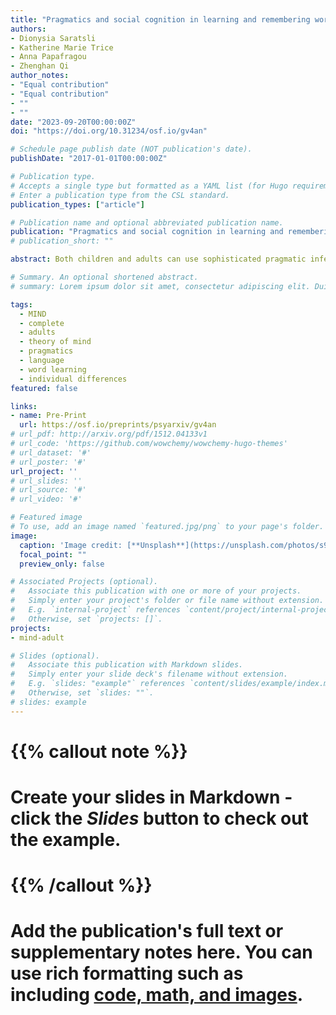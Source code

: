 ```yaml
---
title: "Pragmatics and social cognition in learning and remembering words"
authors:
- Dionysia Saratsli
- Katherine Marie Trice
- Anna Papafragou
- Zhenghan Qi
author_notes:
- "Equal contribution"
- "Equal contribution"
- ""
- ""
date: "2023-09-20T00:00:00Z"
doi: "https://doi.org/10.31234/osf.io/gv4an"

# Schedule page publish date (NOT publication's date).
publishDate: "2017-01-01T00:00:00Z"

# Publication type.
# Accepts a single type but formatted as a YAML list (for Hugo requirements).
# Enter a publication type from the CSL standard.
publication_types: ["article"]

# Publication name and optional abbreviated publication name.
publication: "Pragmatics and social cognition in learning and remembering words"
# publication_short: ""

abstract: Both children and adults can use sophisticated pragmatic inferences to acquire word meanings. An intriguing hypothesis is that words actively acquired via pragmatic inference (as opposed to simpler and more direct word-to-world mapping) might be better retained over time. On this hypothesis, to the extent that socio-cognitive skills support pragmatic computation, such socio-cognitive skills should also support inferentially-driven word learning outcomes. In the current study, we compared adults’ immediate attainment and later retention of novel word meanings acquired through either direct mapping or pragmatic inference. We found that pragmatic inference facilitated the retention of novel words compared to direct mapping (Experiment 1). Moreover, better socio-cognitive skills, measured by the Mind-in-the-Eyes task, were associated with better retention specifically for meanings that were inferred but not for meanings acquired through direct mapping (Experiment 1). Furthermore, when social cognition was taxed before word learning, the advantage of pragmatic inference for meaning retention in the same paradigm was diminished (Experiment 2). In conclusion, pragmatic processes supported by social cognition affect both encoding and memory consolidation of novel word meanings.

# Summary. An optional shortened abstract.
# summary: Lorem ipsum dolor sit amet, consectetur adipiscing elit. Duis posuere tellus ac # convallis placerat. Proin tincidunt magna sed ex sollicitudin condimentum.

tags:
  - MIND
  - complete
  - adults
  - theory of mind
  - pragmatics
  - language
  - word learning 
  - individual differences
featured: false

links:
- name: Pre-Print
  url: https://osf.io/preprints/psyarxiv/gv4an
# url_pdf: http://arxiv.org/pdf/1512.04133v1
# url_code: 'https://github.com/wowchemy/wowchemy-hugo-themes'
# url_dataset: '#'
# url_poster: '#'
url_project: ''
# url_slides: ''
# url_source: '#'
# url_video: '#'

# Featured image
# To use, add an image named `featured.jpg/png` to your page's folder. 
image:
  caption: 'Image credit: [**Unsplash**](https://unsplash.com/photos/s9CC2SKySJM)'
  focal_point: ""
  preview_only: false

# Associated Projects (optional).
#   Associate this publication with one or more of your projects.
#   Simply enter your project's folder or file name without extension.
#   E.g. `internal-project` references `content/project/internal-project/index.md`.
#   Otherwise, set `projects: []`.
projects:
- mind-adult

# Slides (optional).
#   Associate this publication with Markdown slides.
#   Simply enter your slide deck's filename without extension.
#   E.g. `slides: "example"` references `content/slides/example/index.md`.
#   Otherwise, set `slides: ""`.
# slides: example
---
```


# {{% callout note %}}
# Create your slides in Markdown - click the *Slides* button to check out the example.
# {{% /callout %}}
# 
# Add the publication's **full text** or **supplementary notes** here. You can use rich formatting such as including [code, math, and images](https://wowchemy.com/docs/content/writing-markdown-latex/).
